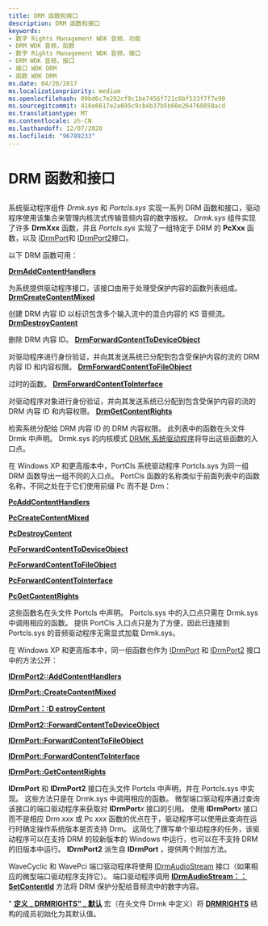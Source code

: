 ```yaml
---
title: DRM 函数和接口
description: DRM 函数和接口
keywords:
- 数字 Rights Management WDK 音频、功能
- DRM WDK 音频，函数
- 数字 Rights Management WDK 音频，接口
- DRM WDK 音频，接口
- 接口 WDK DRM
- 函数 WDK DRM
ms.date: 04/20/2017
ms.localizationpriority: medium
ms.openlocfilehash: 09bd6c7e292cf8c1be7456f721c6bf533f7f7e90
ms.sourcegitcommit: 418e6617e2a695c9cb4b37b5b60e264760858acd
ms.translationtype: MT
ms.contentlocale: zh-CN
ms.lasthandoff: 12/07/2020
ms.locfileid: "96789233"
---
```

# <a name="drm-functions-and-interfaces"></a>DRM 函数和接口


## <span id="drm_functions_and_interfaces"></span><span id="DRM_FUNCTIONS_AND_INTERFACES"></span>


系统驱动程序组件 *Drmk.sys* 和 *Portcls.sys* 实现一系列 DRM 函数和接口，驱动程序使用该集合来管理内核流式传输音频内容的数字版权。 *Drmk.sys* 组件实现了许多 **DrmXxx** 函数，并且 *Portcls.sys* 实现了一组特定于 DRM 的 **PcXxx** 函数，以及 [IDrmPort](/windows-hardware/drivers/ddi/portcls/nn-portcls-idrmport)和 [IDrmPort2](/windows-hardware/drivers/ddi/portcls/nn-portcls-idrmport2)接口。

以下 DRM 函数可用：

[**DrmAddContentHandlers**](/windows-hardware/drivers/ddi/drmk/nf-drmk-drmaddcontenthandlers)

为系统提供驱动程序接口，该接口由用于处理受保护内容的函数列表组成。
[**DrmCreateContentMixed**](/windows-hardware/drivers/ddi/drmk/nf-drmk-drmcreatecontentmixed)

创建 DRM 内容 ID 以标识包含多个输入流中的混合内容的 KS 音频流。
[**DrmDestroyContent**](/windows-hardware/drivers/ddi/drmk/nf-drmk-drmdestroycontent)

删除 DRM 内容 ID。
[**DrmForwardContentToDeviceObject**](/windows-hardware/drivers/ddi/drmk/nf-drmk-drmforwardcontenttodeviceobject)

对驱动程序进行身份验证，并向其发送系统已分配到包含受保护内容的流的 DRM 内容 ID 和内容权限。
[**DrmForwardContentToFileObject**](/windows-hardware/drivers/ddi/drmk/nf-drmk-drmforwardcontenttofileobject)

过时的函数。
[**DrmForwardContentToInterface**](/windows-hardware/drivers/ddi/drmk/nf-drmk-drmforwardcontenttointerface)

对驱动程序对象进行身份验证，并向其发送系统已分配到包含受保护内容的流的 DRM 内容 ID 和内容权限。
[**DrmGetContentRights**](/windows-hardware/drivers/ddi/drmk/nf-drmk-drmgetcontentrights)

检索系统分配给 DRM 内容 ID 的 DRM 内容权限。
此列表中的函数在头文件 Drmk 中声明。 Drmk.sys 的内核模式 [DRMK 系统驱动程序](kernel-mode-wdm-audio-components.md#drmk_system_driver)将导出这些函数的入口点。

在 Windows XP 和更高版本中，PortCls 系统驱动程序 Portcls.sys 为同一组 DRM 函数导出一组不同的入口点。 PortCls 函数的名称类似于前面列表中的函数名称，不同之处在于它们使用前缀 Pc 而不是 Drm：

[**PcAddContentHandlers**](/windows-hardware/drivers/ddi/portcls/nf-portcls-pcaddcontenthandlers)

[**PcCreateContentMixed**](/windows-hardware/drivers/ddi/portcls/nf-portcls-pccreatecontentmixed)

[**PcDestroyContent**](/windows-hardware/drivers/ddi/portcls/nf-portcls-pcdestroycontent)

[**PcForwardContentToDeviceObject**](/windows-hardware/drivers/ddi/portcls/nf-portcls-pcforwardcontenttodeviceobject)

[**PcForwardContentToFileObject**](/windows-hardware/drivers/ddi/portcls/nf-portcls-pcforwardcontenttofileobject)

[**PcForwardContentToInterface**](/windows-hardware/drivers/ddi/portcls/nf-portcls-pcforwardcontenttointerface)

[**PcGetContentRights**](/windows-hardware/drivers/ddi/portcls/nf-portcls-pcgetcontentrights)

这些函数名在头文件 Portcls 中声明。 Portcls.sys 中的入口点只需在 Drmk.sys 中调用相应的函数。 提供 PortCls 入口点只是为了方便，因此已连接到 Portcls.sys 的音频驱动程序无需显式加载 Drmk.sys。

在 Windows XP 和更高版本中，同一组函数也作为 [IDrmPort](/windows-hardware/drivers/ddi/portcls/nn-portcls-idrmport) 和 [IDrmPort2](/windows-hardware/drivers/ddi/portcls/nn-portcls-idrmport2) 接口中的方法公开：

[**IDrmPort2::AddContentHandlers**](/windows-hardware/drivers/ddi/portcls/nf-portcls-idrmport2-addcontenthandlers)

[**IDrmPort::CreateContentMixed**](/windows-hardware/drivers/ddi/portcls/nf-portcls-idrmport-createcontentmixed)

[**IDrmPort：:D estroyContent**](/windows-hardware/drivers/ddi/portcls/nf-portcls-idrmport-destroycontent)

[**IDrmPort2::ForwardContentToDeviceObject**](/windows-hardware/drivers/ddi/portcls/nf-portcls-idrmport2-forwardcontenttodeviceobject)

[**IDrmPort::ForwardContentToFileObject**](/windows-hardware/drivers/ddi/portcls/nf-portcls-idrmport-forwardcontenttofileobject)

[**IDrmPort::ForwardContentToInterface**](/windows-hardware/drivers/ddi/portcls/nf-portcls-idrmport-forwardcontenttointerface)

[**IDrmPort::GetContentRights**](/windows-hardware/drivers/ddi/portcls/nf-portcls-idrmport-getcontentrights)

**IDrmPort** 和 **IDrmPort2** 接口在头文件 Portcls 中声明，并在 Portcls.sys 中实现。 这些方法只是在 Drmk.sys 中调用相应的函数。 微型端口驱动程序通过查询该接口的端口驱动程序来获取对 **IDrmPort**_x_ 接口的引用。 使用 **IDrmPort**_x_ 接口而不是相应 Drm *xxx* 或 Pc *xxx* 函数的优点在于，驱动程序可以使用此查询在运行时确定操作系统版本是否支持 Drm。 这简化了撰写单个驱动程序的任务，该驱动程序可以在支持 DRM 的较新版本的 Windows 中运行，也可以在不支持 DRM 的旧版本中运行。 **IDrmPort2** 派生自 **IDrmPort** ，提供两个附加方法。

WaveCyclic 和 WavePci 端口驱动程序将使用 [IDrmAudioStream](/windows-hardware/drivers/ddi/drmk/nn-drmk-idrmaudiostream) 接口（如果相应的微型端口驱动程序支持它）。 端口驱动程序调用 [**IDrmAudioStream：： SetContentId**](/windows-hardware/drivers/ddi/drmk/nf-drmk-idrmaudiostream-setcontentid) 方法将 DRM 保护分配给音频流中的数字内容。

" [**定义 \_ DRMRIGHTS" \_ 默认**](/previous-versions/ff536254(v=vs.85)) 宏（在头文件 Drmk 中定义）将 [**DRMRIGHTS**](/windows-hardware/drivers/ddi/drmk/ns-drmk-tagdrmrights) 结构的成员初始化为其默认值。

 


